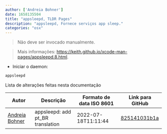 ```yaml
---
author: ['Andreia Bohner']
date: 1658135504
title: "appsleepd, TLDR Pages"
description: "appsleepd, Fornece serviços app sleep."
categories: "osx"
---
```

> Não deve ser invocado manualmente.

> Mais informações: <https://keith.github.io/xcode-man-pages/appsleepd.8.html>.

- Iniciar o daemon:

```bash
appsleepd
```
Lista de alterações feitas nesta documentação


Autor | Descrição | Formato de data ISO 8601 | Link para GitHub
------|-----|-----|-----
[Andreia Bohner](mailto:andreiabohner@gmail.com) | appsleepd: add pt_BR translation | 2022-07-18T11:11:44 | [825141031b1a](https://github.com/tldr-pages/tldr/commit/825141031b1a844bf908656eb3b215592ce73895)

